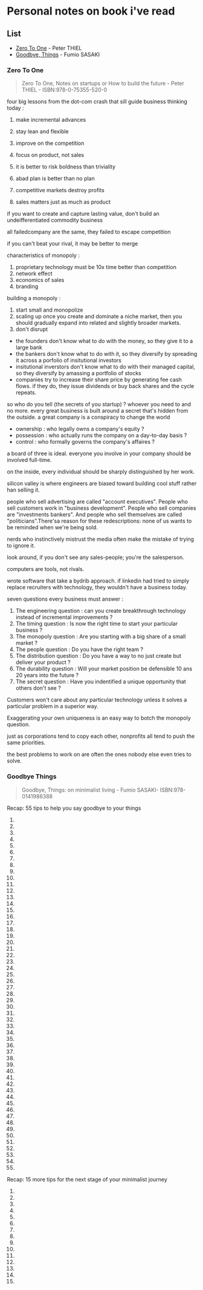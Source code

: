 # Personal notes on book i've read

## List

* [Zero To One](#zero-to-one) - Peter THIEL
* [Goodbye, Things](#goodbye-things) - Fumio SASAKI

### Zero To One

> Zero To One, Notes on startups or How to build the future - Peter THIEL - ISBN:978-0-75355-520-0

four big lessons from the dot-com crash that sill guide business thinking today :

1. make incremental advances
2. stay lean and flexible
3. improve on the competition
4. focus on product, not sales


1. it is better to risk boldness than triviality
2. abad plan is better than no plan
3. competitive markets destroy profits
4. sales matters just as much as product

if you want to create and capture lasting value, don't build an undeifferentiated commodity business

all failedcompany are the same, they failed to escape competition


if you can't beat your rival, it may be better to merge

characteristics of monopoly : 

1. proprietary technology
  must be 10x time better than competition
2. network effect
3. economics of sales
4. branding

building a monopoly :

1. start small and monopolize
2. scaling up
  once you create and dominate a niche market, then you should gradually expand into related and slightly broader markets.
3. don't disrupt

- the founders don't know what to do with the money, so they give it to a large bank
- the bankers don't know what to do with it, so they diversify by spreading it across a porfolio of insitutional investors
- insitutional inverstors don't know what to do with their managed capital, so they diversify by amassing a portfolio of stocks
- companies try to increase their share price by generating fee cash flows. if they do, they issue dividends or buy back shares and the cycle repeats.

so who do you tell (the secrets of you startup) ? whoever you need to and no more. every great business is built around a secret that's hidden from the outside. a great company is a conspiracy to change the world

- ownership : who legally owns a company's equity ?
- possession : who actually runs the company on a day-to-day basis ?
- control : who formally governs the company's affaires ?

a board of three is ideal.
everyone you involve in your company should be involved full-time.

on the inside, every individual should be sharply distinguished by her work.

silicon valley is where engineers are biased toward building cool stuff rather han selling it.

people who sell advertising are called "account executives". People who sell customers work in "business development". People who sell companies are "investments bankers". And people who sell themselves are called "politicians".There'sa reason for these redescriptions: none of us wants to be reminded when we're being sold.

nerds who instinctively mistrust the media often make the mistake of trying to ignore it.

look around, if you don't see any sales-people; you're the salesperson.

computers are tools, not rivals.

wrote software that take a bydrib approach.
if linkedin had tried to simply replace recruiters with technology, they wouldn't have a business today.

seven questions every business must answer :

1. The engineering question :
  can you create breakthrough technology instead of incremental improvements ?
2. The timing question : 
  Is now the right time to start your particular business ?
3. The monopoly question :
  Are you starting with a big share of a small market ?
4. The people question :
  Do you have the right team ?
5. The distribution question : 
  Do you have a way to no just create but deliver your product ?
6. The durability question :
  Will your market position be defensible 10 ans 20 years into the future ?
7. The secret question :
  Have you indentified a unique opportunity that others don't see ?

Customers won't care about any particular technology unless it solves a particular problem in a superior way.

Exaggerating your own uniqueness is an easy way to botch the monopoly question.

just as corporations tend to copy each other, nonprofits all tend to push the same priorities.

the best problems to work on are often the ones nobody else even tries to solve.

### Goodbye Things

> Goodbye, Things: on minimalist living - Fumio SASAKI- ISBN:978-0141986388

Recap: 55 tips to help you say goodbye to your things

1.
2.
3.
4.
5.
6.
7.
8.
9.
10.
11.
12.
13.
14.
15.
16.
17.
18.
19.
20.
21.
22.
23.
24.
25.
26.
27.
28.
29.
30.
31.
32.
33.
34.
35.
36.
37.
38.
39.
40.
41.
42.
43.
44.
45.
46.
47.
48.
49.
50.
51.
52.
53.
54.
55.

Recap: 15 more tips for the next stage of your minimalist journey


1.
2.
3.
4.
5.
6.
7.
8.
9.
10.
11.
12.
13.
14.
15.
